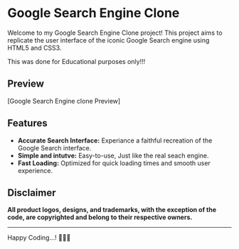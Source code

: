 # Google Search Engine Clone

Welcome to my Google Search Engine Clone project! This project aims to replicate the user interface of the iconic Google Search engine using HTML5 and CSS3.

This was done for Educational purposes only!!!

## Preview

[Google Search Engine clone Preview]

## Features

- **Accurate Search Interface:** Experiance a faithful recreation of the Google Search interface.
- **Simple and intutve:** Easy-to-use, Just like the real seach engine.
- **Fast Loading:** Optimized for quick loading times and smooth user experience.

## Disclaimer

**All product logos, designs, and trademarks, with the exception of the code, are copyrighted and belong to their respective owners.**

---

Happy Coding...! 🚀🚀🚀
